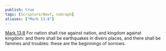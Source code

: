 ```yaml
---
publish: true
tags: [Scripture/NewT, noGraph]
aliases: ["Mark 13:8"]
---
```

[Mark 13:8](https://churchofjesuschrist.org/study/scriptures/nt/mark/13?lang=eng&id=p8#p8) For nation shall rise against nation, and kingdom against kingdom: and there shall be earthquakes in divers places, and there shall be famines and troubles: these are the beginnings of sorrows.
